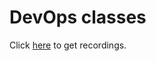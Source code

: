 # DevOps classes

Click [here](https://onedrive.live.com/?authkey=%21ANHBRWEAeVmva5Y&id=EADDC57B0F832042%21107&cid=EADDC57B0F832042 "Title") to get recordings.
